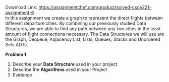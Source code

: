 Download Link: https://assignmentchef.com/product/solved-csce221-assignment-6
<br>
In this assignment we create a graph to represent the direct flights between different departure cities. By combining our previously studied Data Structures, we are able to find any path between any two cities in the least amount of flight connections necessary. The Data Structures we will use are the Graph, Dequeue, Adjacency List, Lists, Queues, Stacks and Unordered Sets ADTs.

<strong>Problem 1</strong>

<ol>

 <li>Describe your <strong>Data Structure </strong>used in your project</li>

 <li>Describe the <strong>Algorithms </strong>used in your Project</li>

 <li>Evidence</li>

</ol>